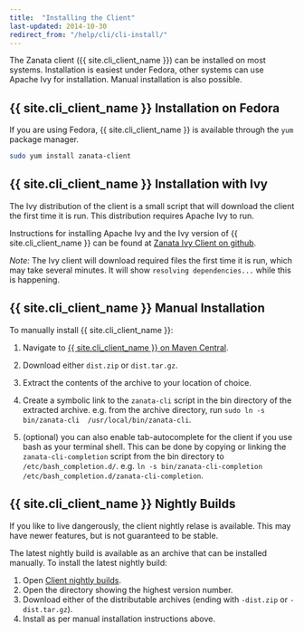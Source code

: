 ```yaml
---
title:  "Installing the Client"
last-updated: 2014-10-30
redirect_from: "/help/cli/cli-install/"
---
```


The Zanata client ({{ site.cli_client_name }}) can be installed on most systems. Installation is easiest under Fedora, other systems can use Apache Ivy for installation. Manual installation is also possible.

## {{ site.cli_client_name }} Installation on Fedora

If you are using Fedora, {{ site.cli_client_name }} is available through the `yum` package manager.

```bash
sudo yum install zanata-client
```

## {{ site.cli_client_name }} Installation with Ivy

The Ivy distribution of the client is a small script that will download the client the first time it is run. This distribution requires Apache Ivy to run.

Instructions for installing Apache Ivy and the Ivy version of {{ site.cli_client_name }} can be found at [Zanata Ivy Client on github](https://github.com/zanata/zanata-client-ivy).

*Note:* The Ivy client will download required files the first time it is run, which may take several minutes. It will show `resolving dependencies...` while this is happening.

## {{ site.cli_client_name }} Manual Installation

To manually install {{ site.cli_client_name }}:

 1. Navigate to [{{ site.cli_client_name }} on Maven Central](http://search.maven.org/#search%7Cga%7C1%7Cg%3A%22org.zanata%22%20AND%20a%3A%22zanata-cli%22).
 1. Download either `dist.zip` or `dist.tar.gz`.

 1. Extract the contents of the archive to your location of choice.
 1. Create a symbolic link to the `zanata-cli` script in the bin directory of the extracted archive. e.g. from the archive directory, run `sudo ln -s bin/zanata-cli  /usr/local/bin/zanata-cli`.

 1. (optional) you can also enable tab-autocomplete for the client if you use bash as your terminal shell. This can be done by copying or linking the `zanata-cli-completion` script from the bin directory to `/etc/bash_completion.d/`. e.g. `ln -s bin/zanata-cli-completion /etc/bash_completion.d/zanata-cli-completion`.

## {{ site.cli_client_name }} Nightly Builds

If you like to live dangerously, the client nightly relase is available. This may have newer features, but is not guaranteed to be stable.

The latest nightly build is available as an archive that can be installed manually. To install the latest nightly build:

 1. Open [Client nightly builds](http://repository-zanata.forge.cloudbees.com/snapshot/org/zanata/zanata-cli/).
 1. Open the directory showing the highest version number.
 1. Download either of the distributable archives (ending with `-dist.zip` or `-dist.tar.gz`).
 1. Install as per manual installation instructions above.
